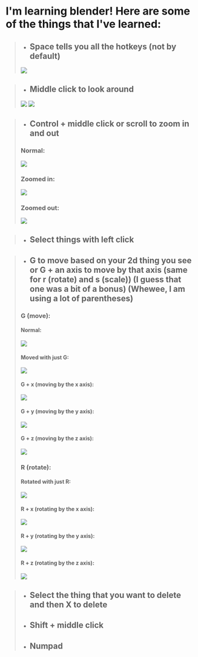 I'm learning blender! Here are some of the things that I've learned:
=====================================================================

> * ## Space tells you all the hotkeys (not by default)
> ![](Images/search.png)

> * ## Middle click to look around
> ![](Images/moving_the_screen_part_1.png)
> ![](Images/moving_the_screen_part_2.png)

> * ## Control + middle click or scroll to zoom in and out
> ### Normal:
> ![](Images/zooming_in_and_out_normal.png)
> ### Zoomed in:
> ![](Images/zooming_in_and_out_zoomed_in.png)
> ### Zoomed out:
> ![](Images/zooming_in_and_out_zoomed_out.png)

> * ## Select things with left click


> * ## G to move based on your 2d thing you see or G + an axis to move by that axis (same for r (rotate) and s (scale)) (I guess that one was a bit of a bonus) (Whewee, I am using a lot of parentheses)
> ### G (move):
> #### Normal:
> ![](Images/normal.png)
> #### Moved with just G:
> ![](Images/g_or_moving_moved.png)
> #### G + x (moving by the x axis):
> ![](Images/g_or_moving_by_the_x_axis.png)
> #### G + y (moving by the y axis):
> ![](Images/g_or_moving_by_the_y_axis.png)
> #### G + z (moving by the z axis):
> ![](Images/g_or_moving_by_the_z_axis.png)
> ### R (rotate):
> #### Rotated with just R:
> ![](Images/r_or_rotate_rotated.png)
> #### R + x (rotating by the x axis):
> ![](Images/r_or_rotate_by_the_x_axis.png)
> #### R + y (rotating by the y axis):
> ![](Images/r_or_rotate_by_the_y_axis.png)
> #### R + z (rotating by the z axis):
> ![](Images/r_or_rotate_by_the_z_axis.png)

> * ## Select the thing that you want to delete and then X to delete
> * ## Shift + middle click
> * ## Numpad